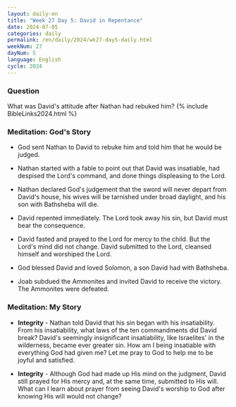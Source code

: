 ```yaml
---
layout: daily-en
title: "Week 27 Day 5: David in Repentance"
date: 2024-07-05
categories: daily
permalink: /en/daily/2024/wk27-day5-daily.html
weekNum: 27
dayNum: 5
language: English
cycle: 2024
---
```


### Question     
What was David's attitude after Nathan had rebuked him?
{% include BibleLinks2024.html %} 

### Meditation: God's Story   
+ God sent Nathan to David to rebuke him and told him that he would be judged. 

+ Nathan started with a fable to point out that David was insatiable, had despised the Lord's command, and done things displeasing to the Lord. 

+ Nathan declared God's judgement that the sword will never depart from David's house, his wives will be tarnished under broad daylight, and his son with Bathsheba will die. 

+ David repented immediately. The Lord took away his sin, but David must bear the consequence. 

+ David fasted and prayed to the Lord for mercy to the child. But the Lord's mind did not change. David submitted to the Lord, cleansed himself and worshiped the Lord. 

+ God blessed David and loved Solomon, a son David had with Bathsheba. 

+ Joab subdued the Ammonites and invited David to receive the victory. The Ammonites were defeated. 

### Meditation: My Story   
+ **Integrity** - Nathan told David that his sin began with his insatiability. From his insatiability, what laws of the ten commandments did David break? David's seemingly insignificant insatiability, like Israelites' in the wilderness, became ever greater sin. How am I being insatiable with everything God had given me? Let me pray to God to help me to be joyful and satisfied. 

+ **Integrity** - Although God had made up His mind on the judgment, David still prayed for His mercy and, at the same time, submitted to His will. What can I learn about prayer from seeing David's worship to God after knowing His will would not change? 

